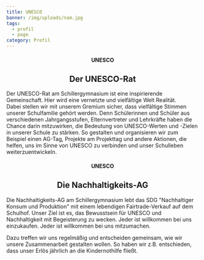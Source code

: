 ```yaml
---
title: UNESCO
banner: /img/uploads/nam.jpg
tags:
  - profil
  - page
category: Profil
---
```

<center><div class="title"><h4>UNESCO</h4><h2>Der UNESCO-Rat</h2></div></center>



Der UNESCO-Rat am Schillergymnasium ist eine inspirierende Gemeinschaft. Hier wird eine vernetzte und vielfältige Welt Realität.  \
Dabei stellen wir mit unserem Gremium sicher, dass vielfältige Stimmen unserer Schulfamilie gehört werden. Denn Schülerinnen und Schüler aus verschiedenen Jahrgangsstufen, Elternvertreter und Lehrkräfte haben die Chance darin mitzuwirken, die Bedeutung von UNESCO-Werten und -Zielen in unserer Schule zu stärken. So gestalten und organisieren wir zum Beispiel einen AG-Tag, Projekte am Projekttag und andere Aktionen, die helfen, uns im Sinne von UNESCO zu verbinden und unser Schulleben weiterzuentwickeln. 



<center><div class="title"><h4>UNESCO</h4><h2>Die Nachhaltigkeits-AG</h2></div></center>

Die Nachhaltigkeits-AG am Schillergymnasium lebt das SDG "Nachhaltiger Konsum und Produktion" mit einem lebendigen Fairtrade-Verkauf auf dem Schulhof. Unser Ziel ist es, das Bewusstsein für UNESCO und Nachhaltigkeit mit Begeisterung zu wecken. Jeder ist willkommen bei uns einzukaufen. Jeder ist willkommen bei uns mitzumachen. 

Dazu treffen wir uns regelmäßig und entscheiden gemeinsam, wie wir unsere Zusammenarbeit gestalten wollen. So haben wir z.B. entschieden, dass unser Erlös jährlich an die Kindernothilfe fließt.